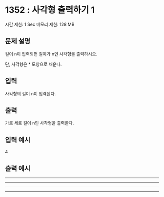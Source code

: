 # 1352 : 사각형 출력하기 1
시간 제한: 1 Sec  메모리 제한: 128 MB
  
## 문제 설명    
길이 n이 입력되면 길이가 n인 사각형을 출력하시오.

단, 사각형은 * 모양으로 채운다.

## 입력
사각형의 길이 n이 입력된다.

## 출력
가로 세로 길이 n인 사각형을 출력한다.

## 입력 예시   
4

## 출력 예시
****
****
****
****